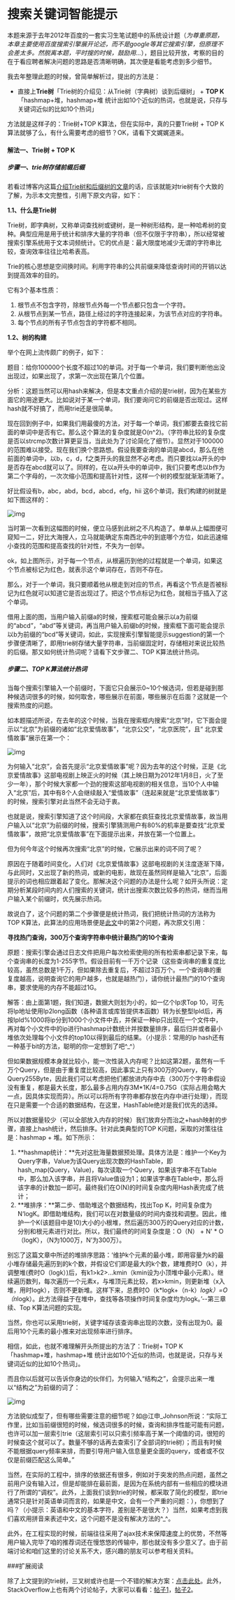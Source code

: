 # 搜索关键词智能提示

本题来源于去年2012年百度的一套实习生笔试题中的系统设计题（*为尊重原题，本章主要使用百度搜索引擎展开论述，而不是google等其它搜索引擎，但原理不会差太多。然脱离本题，平时搜的时候，鼓励用...*），题目比较开放，考察的目的在于看应聘者解决问题的思路是否清晰明确，其次便是看能考虑到多少细节。

我去年整理此题的时候，曾简单解析过，提出的方法是：

- 直接上**Trie树**「Trie树的介绍见：从Trie树（字典树）谈到后缀树」 + **TOP K**「hashmap+堆，hashmap+堆 统计出如10个近似的热词，也就是说，只存与关键词近似的比如10个热词」

方法就是这样子的：Trie树+TOP K算法，但在实际中，真的只要Trie树 + TOP K算法就够了么，有什么需要考虑的细节？OK，请看下文娓娓道来。

#### 解法一、Trie树 + TOP K

##### 步骤一、trie树存储前缀后缀

若看过博客内这篇[介绍Trie树和后缀树的文章](http://blog.csdn.net/v_july_v/article/details/6897097)的话，应该就能对trie树有个大致的了解，为示本文完整性，引用下原文内容，如下：

**1.1、什么是Trie树**

Trie树，即字典树，又称单词查找树或键树，是一种树形结构，是一种哈希树的变种。典型应用是用于统计和排序大量的字符串（但不仅限于字符串），所以经常被搜索引擎系统用于文本词频统计。它的优点是：最大限度地减少无谓的字符串比较，查询效率往往比哈希表高。

Trie的核心思想是空间换时间。利用字符串的公共前缀来降低查询时间的开销以达到提高效率的目的。

它有3个基本性质：

1. 根节点不包含字符，除根节点外每一个节点都只包含一个字符。
2. 从根节点到某一节点，路径上经过的字符连接起来，为该节点对应的字符串。
3. 每个节点的所有子节点包含的字符都不相同。

**1.2、树的构建**

举个在网上流传颇广的例子，如下：

题目：给你100000个长度不超过10的单词。对于每一个单词，我们要判断他出没出现过，如果出现了，求第一次出现在第几个位置。

分析：这题当然可以用hash来解决，但是本文重点介绍的是trie树，因为在某些方面它的用途更大。比如说对于某一个单词，我们要询问它的前缀是否出现过。这样hash就不好搞了，而用trie还是很简单。

现在回到例子中，如果我们用最傻的方法，对于每一个单词，我们都要去查找它前面的单词中是否有它。那么这个算法的复杂度就是O(n^2)。（字符串比较的复杂度是否以strcmp次数计算更妥当，当此处为了讨论简化了细节）。显然对于100000的范围难以接受。现在我们换个思路想。假设我要查询的单词是abcd，那么在他前面的单词中，以b，c，d，f之类开头的我显然不必考虑。而只要找以a开头的中是否存在abcd就可以了。同样的，在以a开头中的单词中，我们只要考虑以b作为第二个字母的，一次次缩小范围和提高针对性，这样一个树的模型就渐渐清晰了。

好比假设有b，abc，abd，bcd，abcd，efg，hii 这6个单词，我们构建的树就是如下图这样的：

![img](https://www.kancloud.cn/wizardforcel/images/36~37/36.2.jpg)

当时第一次看到这幅图的时候，便立马感到此树之不凡构造了。单单从上幅图便可窥知一二，好比大海搜人，立马就能确定东南西北中的到底哪个方位，如此迅速缩小查找的范围和提高查找的针对性，不失为一创举。

ok，如上图所示，对于每一个节点，从根遍历到他的过程就是一个单词，如果这个节点被标记为红色，就表示这个单词存在，否则不存在。

那么，对于一个单词，我只要顺着他从根走到对应的节点，再看这个节点是否被标记为红色就可以知道它是否出现过了。把这个节点标记为红色，就相当于插入了这个单词。

借用上面的图，当用户输入前缀a的时候，搜索框可能会展示以a为前缀的“abcd”，“abd”等关键词，再当用户输入前缀b的时候，搜索框下面可能会提示以b为前缀的“bcd”等关键词，如此，实现搜索引擎智能提示suggestion的第一个步骤便清晰了，即用trie树存储大量字符串，当前缀固定时，存储相对来说比较热的后缀。那又如何统计热词呢？请看下文步骤二、TOP K算法统计热词。

##### 步骤二、TOP K算法统计热词

当每个搜索引擎输入一个前缀时，下面它只会展示0~10个候选词，但若是碰到那种候选词很多的时候，如何取舍，哪些展示在前面，哪些展示在后面？这就是一个搜索热度的问题。

如本题描述所说，在去年的这个时候，当我在搜索框内搜索“北京”时，它下面会提示以“北京”为前缀的诸如“北京爱情故事”，“北京公交”，“北京医院”，且“ 北京爱情故事”展示在第一个：

![img](https://www.kancloud.cn/wizardforcel/images/36~37/36.3.jpg)

为何输入“北京”，会首先提示“北京爱情故事”呢？因为去年的这个时候，正是《北京爱情故事》这部电视剧上映正火的时候（其上映日期为2012年1月8日，火了至少一年），那个时候大家都一个劲的搜索这部电视剧的相关信息，当10个人中输入“北京”后，其中有8个人会继续敲入“爱情故事”（连起来就是“北京爱情故事”）的时候，搜索引擎对此当然不会无动于衷。

也就是说，搜索引擎知道了这个时间段，大家都在疯狂查找北京爱情故事，故当用户输入以“北京”为前缀的时候，搜索引擎猜测用户有80%的机率是要查找“北京爱情故事”，故把“北京爱情故事”在下面提示出来，并放在第一个位置上。

但为何今年这个时候再次搜索“北京”的时候，它展示出来的词不同了呢？

原因在于随着时间变化，人们对《北京爱情故事》这部电视剧的关注度逐渐下降，与此同时，又出现了新的热词，或新的电影，故现在虽然同样是输入“北京”，后面提示的词也相应跟着起了变化。那解决这个问题的办法是什么呢？如开头所说：定期分析某段时间内的人们搜索的关键词，统计出搜索次数比较多的热词，继而当用户输入某个前缀时，优先展示热词。

故说白了，这个问题的第二个步骤便是统计热词，我们把统计热词的方法称为TOP K算法，此算法的应用场景便是[此文](http://blog.csdn.net/v_july_v/article/details/7382693)中的第2个问题，再次原文引用：

**寻找热门查询，300万个查询字符串中统计最热门的10个查询**

原题：搜索引擎会通过日志文件把用户每次检索使用的所有检索串都记录下来，每个查询串的长度为1-255字节。假设目前有一千万个记录（这些查询串的重复度比较高，虽然总数是1千万，但如果除去重复后，不超过3百万个。一个查询串的重复度越高，说明查询它的用户越多，也就是越热门），请你统计最热门的10个查询串，要求使用的内存不能超过1G。

解答：由上面第1题，我们知道，数据大则划为小的，如一亿个Ip求Top 10，可先将Ip地址使用Ip2long函数（各种语言或库皆提供本函数）转为长整型Ipld后，再按Ipld%1000将ip分到1000个小文件中去，并保证一种ip只出现在一个文件中，再对每个小文件中的ip进行hashmap计数统计并按数量排序，最后归并或者最小堆依次处理每个小文件的top10以得到最后的结果。（小提示：常用的Ip hash还有一种基于bit的方法，聪明的你一定想到了吧^_^）

但如果数据规模本身就比较小，能一次性装入内存呢？比如这第2题，虽然有一千万个Query，但是由于重复度比较高，因此事实上只有300万的Query，每个Query255Byte，因此我们可以考虑把他们都放进内存中去（300万个字符串假设没有重复，都是最大长度，那么最多占用内存3M*1K/4=0.75G（实际占用会略大一点，因具体实现而异）。所以可以将所有字符串都存放在内存中进行处理），而现在只是需要一个合适的数据结构，在这里，HashTable绝对是我们优先的选择。

所以对数据量较少（可以全部放入内存的时候）我们放弃分而治之+hash映射的步骤，直接上hash统计，然后排序。针对此类典型的TOP K问题，采取的对策往往是：hashmap + 堆。如下所示：

1. **hashmap统计：**先对这批海量数据预处理。具体方法是：维护一个Key为Query字串，Value为该Query出现次数的HashTable，即hash_map(Query，Value)，每次读取一个Query，如果该字串不在Table中，那么加入该字串，并且将Value值设为1；如果该字串在Table中，那么将该字串的计数加一即可。最终我们在O(N)的时间复杂度内用Hash表完成了统计；
2. **堆排序：**第二步、借助堆这个数据结构，找出Top K，时间复杂度为N‘logK。即借助堆结构，我们可以在对数量级的时间内查找和调整。因此，维护一个K(该题目中是10)大小的小根堆，然后遍历300万的Query对应的计数，分别和根元素进行对比。所以，我们最终的时间复杂度是：O（N） + N' * O（logK），（N为1000万，N’为300万）。

别忘了这篇文章中所述的堆排序思路：‘维护k个元素的最小堆，即用容量为k的最小堆存储最先遍历到的k个数，并假设它们即是最大的k个数，建堆费时O（k），并调整堆(费时O（logk）)后，有k1>k2>...kmin（kmin设为小顶堆中最小元素）。继续遍历数列，每次遍历一个元素x，与堆顶元素比较，若x>kmin，则更新堆（x入堆，用时logk），否则不更新堆。这样下来，总费时O（k*logk+（n-k）*logk）=O（n*logk）。此方法得益于在堆中，查找等各项操作时间复杂度均为logk。’--第三章续、Top K算法问题的实现。

当然，你也可以采用trie树，关键字域存该查询串出现的次数，没有出现为0。最后用10个元素的最小推来对出现频率进行排序。

相信，如此，也就不难理解开头所提出的方法了：Trie树+ TOP K「hashmap+堆，hashmap+堆 统计出如10个近似的热词，也就是说，只存与关键词近似的比如10个热词」。

而且你以后就可以告诉你身边的伙伴们，为何输入“结构之”，会提示出来一堆以“结构之”为前缀的词了：

![img](https://www.kancloud.cn/wizardforcel/images/36~37/36.4.jpg)

方法貌似成型了，但有哪些需要注意的细节呢？如@江申_Johnson所说：“实际工作里，比如当前缀很短的时候，候选词很多的时候，查询和排序性能可能有问题，也许可以加一层索引trie（这层索引可以只索引频率高于某一个阈值的词，很短的时候查这个就可以了。数量不够的话再去查索引了全部词的trie树）；而且有时候不能根据query频率来排，而要引导用户输入信息量更全面的query，或者或不仅仅是前缀匹配这么简单。”

当然，在实际的工程中，排序的依据还有很多，例如对于突发的热点问题，虽然之前用户没有输入过，但是却能排在最前面，是因为在系统内部有一些相应的模块进行了所谓的“调权”。此外，上面我们谈到trie的时候，都采取了简化的模型，即trie通常只是针对英语单词而言的，如果是中文，会有一个严重的问题：），你想到了吗？（小提示：英语和中文的基本字符，差别是不是很大？）当然，如果考虑到我们喜欢用拼音来表述中文，这个问题不是没有解决方法的^_^。

此外，在工程实现的时候，前端往往采用了ajax技术来保障速度上的优势，不然等用户输入完毕了咱的推荐词还在慢悠悠的传输中，那也就没有多少意义了。由于前端讨论和咱们这里的讨论关系不大，感兴趣的朋友可以参考相关资料。

\###扩展阅读

除了上文提到的trie树，三叉树或许也是一个不错的解决方案：[点击此处](http://igoro.com/archive/efficient-auto-complete-with-a-ternary-search-tree/)。此外，StackOverflow上也有两个讨论帖子，大家可以看看：[帖子1](http://stackoverflow.com/questions/2901831/algorithm-for-autocomplete)，[帖子2](http://stackoverflow.com/questions/1783652/what-is-the-best-autocomplete-suggest-algorithm-datastructure-c-c)。
